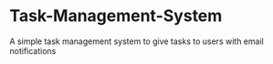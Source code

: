 # Task-Management-System
A simple task management system to give tasks to users with email notifications
